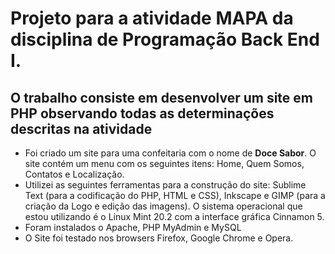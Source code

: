 <h1><strong>Projeto para a atividade MAPA da disciplina de Programação Back End I.</strong></h1>
<h2>O trabalho consiste em desenvolver um site em PHP observando todas as determinações descritas na atividade</h2> 
<ul>
  <li>Foi criado um site para uma confeitaria com o nome de <strong>Doce Sabor</strong>. O site contém um menu com os seguintes itens: Home, Quem Somos, Contatos e Localização.</li>
  <li>Utilizei as seguintes ferramentas para a construção do site: Sublime Text (para a codificação do PHP, HTML e CSS), Inkscape e GIMP (para a criação da Logo e  edição das imagens). O sistema operacional que estou utilizando é o Linux Mint 20.2 com a interface gráfica Cinnamon 5.</li>
  <li>Foram instalados o Apache, PHP MyAdmin e MySQL</li>
  <li>O Site foi testado nos browsers Firefox, Google Chrome e Opera.</li>
</ul>
